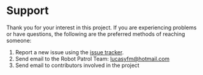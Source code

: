 Support
=======

Thank you for your interest in this project.  If you are experiencing problems or have questions, the following are the preferred methods of reaching someone:

1. Report a new issue using the [issue tracker](https://github.com/iLukSbr/RobotPatrolApp/issues).
2. Send email to the Robot Patrol Team: [lucasyfm@hotmail.com](mailto:lucasyfm@hotmail.com)
3. Send email to contributors involved in the project
